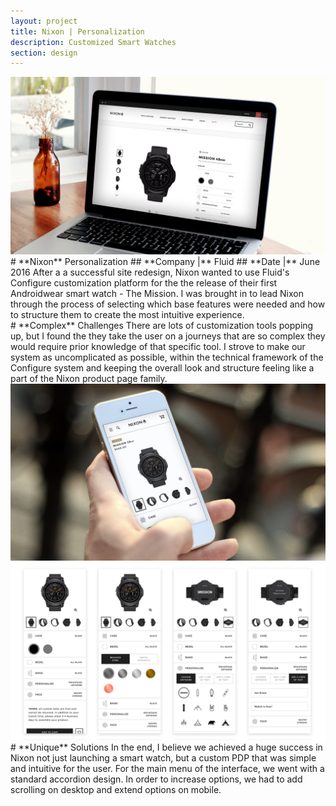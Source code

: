 ```yaml
---
layout: project
title: Nixon | Personalization
description: Customized Smart Watches
section: design
---
```


<div class="order-flip">
<div class="two-thirds-tile"><a class="max" rel="group" href="nixon-1.jpg" ><img src="nixon-1.jpg" alt=" "/></a></div>
<div class="third-text" markdown="1">
# **Nixon** Personalization   
## **Company |** Fluid
## **Date |** June 2016  
After a a successful site redesign, Nixon wanted to use Fluid's Configure customization platform for the the release of their first Androidwear smart watch - The Mission. I was brought in to lead Nixon through the process of selecting which base features were needed and how to structure them to create the most intuitive experience.
</div>
</div>

<div class="full-text" markdown="1">
# **Complex** Challenges
There are lots of customization tools popping up, but I found the they take the user on a journeys that are so complex they would require prior knowledge of that specific tool. I strove to make our system as uncomplicated as possible, within the technical framework of the Configure system and keeping the overall look and structure feeling like a part of the Nixon product page family.
</div>

<div class="full-tile"></div>

<div class="half-tile"><a class="max" rel="group" href="nixon-2.jpg" ><img src="nixon-2.jpg" alt=" "/></a></div>
<div class="half-tile"><a class="max" rel="group" href="nixon-3.jpg" ><img src="nixon-3.jpg" alt=" "/></a></div>

<div class="full-text" markdown="1">
# **Unique** Solutions
In the end, I believe we achieved a huge success in Nixon not just launching a smart watch, but a custom PDP that was simple and intuitive for the user. For the main menu of the interface, we went with a standard accordion design. In order to increase options, we had to add scrolling on desktop and extend options on mobile.  

</div>
